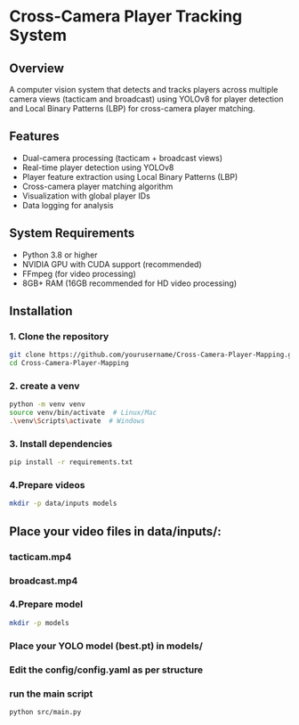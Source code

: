 # Cross-Camera Player Tracking System

## Overview
A computer vision system that detects and tracks players across multiple camera views (tacticam and broadcast) using YOLOv8 for player detection and Local Binary Patterns (LBP) for cross-camera player matching.

## Features
- Dual-camera processing (tacticam + broadcast views)
- Real-time player detection using YOLOv8
- Player feature extraction using Local Binary Patterns (LBP)
- Cross-camera player matching algorithm
- Visualization with global player IDs
- Data logging for analysis

## System Requirements
- Python 3.8 or higher
- NVIDIA GPU with CUDA support (recommended)
- FFmpeg (for video processing)
- 8GB+ RAM (16GB recommended for HD video processing)

## Installation

### 1. Clone the repository
```bash
git clone https://github.com/yourusername/Cross-Camera-Player-Mapping.git
cd Cross-Camera-Player-Mapping
```

### 2. create a venv
```bash
python -m venv venv
source venv/bin/activate  # Linux/Mac
.\venv\Scripts\activate  # Windows
```

### 3. Install dependencies
```bash
pip install -r requirements.txt
```

### 4.Prepare videos
```bash
mkdir -p data/inputs models
```

## Place your video files in data/inputs/:
### tacticam.mp4
### broadcast.mp4

### 4.Prepare model 
```bash
mkdir -p models
```
### Place your YOLO model (best.pt) in models/

### Edit the config/config.yaml as per structure


### run the main script
```bash
python src/main.py
```
